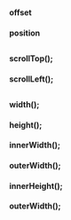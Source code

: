 #

#### offset

#### position

##

#### scrollTop();

#### scrollLeft();

##

#### width();

#### height();

#### innerWidth();

#### outerWidth();

#### innerHeight();

#### outerWidth();

